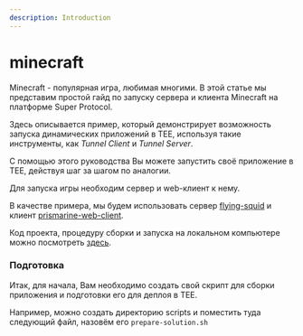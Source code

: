 ```yaml
---
description: Introduction
---
```


# minecraft

Minecraft - популярная игра, любимая многими. В этой статье мы представим простой гайд по запуску сервера и клиента Minecraft на платформе Super Protocol.

Здесь описывается пример, который демонстрирует возможность запуска динамических приложений в TEE, используя такие инструменты, как _Tunnel Client_ и _Tunnel Server_.

С помощью этого руководства Вы можете запустить своё приложение в TEE, действуя шаг за шагом по аналогии.

Для запуска игры необходим сервер и web-клиент к нему.

В качестве примера, мы будем использовать сервер [flying-squid](https://github.com/PrismarineJS/flying-squid) и клиент [prismarine-web-client](https://github.com/PrismarineJS/prismarine-web-client).

Код проекта, процедуру сборки и запуска на локальном компьютере можно посмотреть [здесь](https://github.com/Super-Protocol/solutions/tree/mc/deploy/Tunnel%20Client/minecraft).

### Подготовка

Итак, для начала, Вам необходимо создать свой скрипт для сборки приложения и подготовки его для деплоя в TEE.

Например, можно создать директорию scripts и поместить туда следующий файл, назовём его `prepare-solution.sh`

